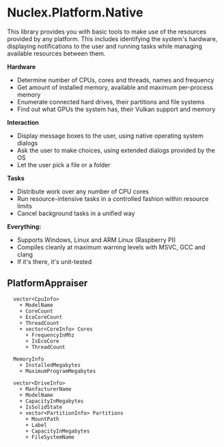 Nuclex.Platform.Native
======================

This library provides you with basic tools to make use of the resources
provided by any platform. This includes identifying the system's hardware,
displaying notifications to the user and running tasks while managing
available resources between them.

**Hardware**
* Determine number of CPUs, cores and threads, names and frequency
* Get amount of installed memory, available and maximum per-process memory
* Enumerate connected hard drives, their partitions and file systems
* Find out what GPUs the system has, their Vulkan support and memory

**Interaction**
* Display message boxes to the user, using native operating system dialogs
* Ask the user to make choices, using extended dialogs provided by the OS
* Let the user pick a file or a folder

**Tasks**
* Distribute work over any number of CPU cores
* Run resource-intensive tasks in a controlled fashion within resource limits
* Cancel background tasks in a unified way

**Everything:**
* Supports Windows, Linux and ARM Linux (Raspberry PI)
* Compiles cleanly at maximum warning levels with MSVC, GCC and clang
* If it's there, it's unit-tested


PlatformAppraiser
-----------------

```
  vector<CpuInfo>
    + ModelName
    + CoreCount
    + EcoCoreCount
    + ThreadCount
    + vector<CoreInfo> Cores
      + FrequencyInMhz
      + IsEcoCore
      + ThreadCount
```

```
  MemoryInfo
    + InstalledMegabytes
    + MaximumProgramMegabytes
```

```
  vector<DriveInfo>
    + ManfacturerName
    + ModelName
    + CapacityInMegabytes
    + IsSolidState
    + vector<PartitionInfo> Partitions
      + MountPath
      + Label
      + CapacityInMegabytes
      + FileSystemName
```

